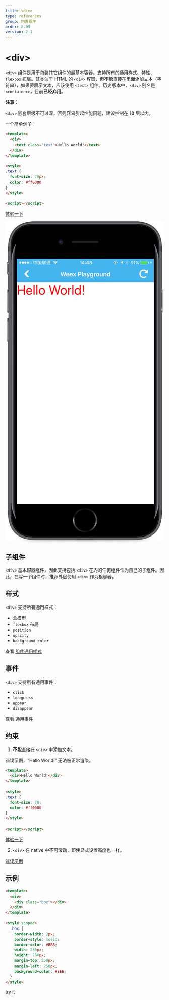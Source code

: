 ```yaml
---
title: <div>
type: references
group: 内置组件
order: 8.03
version: 2.1
---
```


# &lt;div&gt;

`<div>` 组件是用于包装其它组件的最基本容器。支持所有的通用样式、特性、`flexbox` 布局。其类似于 HTML 的 `<div>` 容器，但**不能**直接在里面添加文本（字符串），如果要展示文本，应该使用 `<text>` 组件。历史版本中，`<div>` 别名是 `<container>`，目前**已经弃用**。

**注意：**

`<div>` 嵌套层级不可过深，否则容易引起性能问题，建议控制在 **10** 层以内。

一个简单例子：

```html
<template>
  <div>
    <text class="text">Hello World!</text>
  </div>
</template>

<style>
.text {
  font-size: 70px;
  color: #ff0000
}
</style>

<script></script>
```

[体验一下](http://dotwe.org/vue/ea4f528a0b381640b77ba03fcc69a90a)

![mobile_preview](../images/div_1.jpg)

## 子组件

`<div>` 基本容器组件，因此支持包括 `<div>` 在内的任何组件作为自己的子组件。因此，在写一个组件时，推荐外层使用 `<div>` 作为根容器。

## 样式

`<div>` 支持所有通用样式：

- 盒模型
- `flexbox` 布局
- `position`
- `opacity`
- `background-color`

查看 [组件通用样式](/cn/wiki/common-styles.html)

## 事件

`<div>` 支持所有通用事件：

- `click`
- `longpress`
- `appear`
- `disappear`

查看 [通用事件](/cn/wiki/common-events.html)

## 约束

1. **不能**直接在 `<div>` 中添加文本。

  错误示例，“Hello World!” 无法被正常渲染。

  ```html
  <template>
    <div>Hello World!</div>
  </template>

  <style>
  .text {
    font-size: 70;
    color: #ff0000
  }
  </style>

  <script></script>
  ```

  [体验一下](http://dotwe.org/vue/541f016de379c8764ddcdd9da0cabc24)

2. `<div>` 在 native 中不可滚动，即使显式设置高度也一样。

  [错误示例](http://dotwe.org/vue/6795753d1a51662b8a7282b129dc7ddf)

## 示例

```html
<template>
  <div>
    <div class="box"></div>
  </div>
</template>

<style scoped>
  .box {
    border-width: 2px;
    border-style: solid;
    border-color: #BBB;
    width: 250px;
    height: 250px;
    margin-top: 250px;
    margin-left: 250px;
    background-color: #EEE;
  }
</style>
```

[try it](http://dotwe.org/vue/edfbd1806508cb86254b03dc0b8e28ac)
